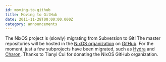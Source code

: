 ```yaml
---
id: moving-to-github
title: Moving to GitHub 
date: 2011-11-28T00:00:00.000Z
category: announcements
---
```

The NixOS project is (slowly) migrating from Subversion to Git! The master repositories will be hosted in the [NixOS organization](https://github.com/NixOS/) on [GitHub](https://github.com/). For the moment, just a few subprojects have been migrated, such as [Hydra](https://github.com/NixOS/hydra) and [Charon](https://github.com/NixOS/charon). Thanks to Tianyi Cui for donating the NixOS GitHub organization.
